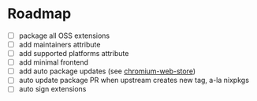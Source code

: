 # Roadmap

- [ ] package all OSS extensions
- [ ] add maintainers attribute
- [ ] add supported platforms attribute
- [ ] add minimal frontend
- [ ] add auto package updates (see [chromium-web-store](https://github.com/NeverDecaf/chromium-web-store?tab=readme-ov-file#if-you-are-a-chrome-extension-developer))
- [ ] auto update package PR when upstream creates new tag, a-la nixpkgs
- [ ] auto sign extensions
